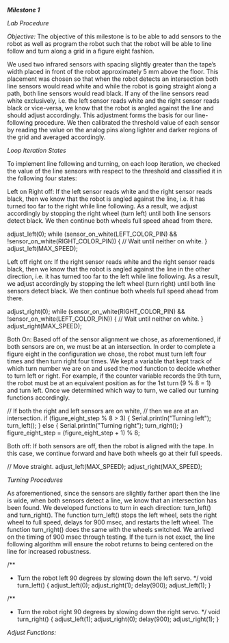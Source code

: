 ***Milestone 1***

*Lab Procedure*

*Objective:* The objective of this milestone is to be able to add sensors to the robot as well as program the robot such that the robot will be able to line follow and turn along a grid in a figure eight fashion.

We used two infrared sensors with spacing slightly greater than the tape’s width placed in front of the robot approximately 5 mm above the floor. This placement was chosen so that when the robot detects an intersection both line sensors would read white and while the robot is going straight along a path, both line sensors would read black. If any of the line sensors read white exclusively, i.e. the left sensor reads white and the right sensor reads black or vice-versa, we know that the robot is angled against the line and should adjust accordingly. This adjustment forms the basis  for our line-following procedure. We then calibrated the threshold value of each sensor by reading the value on the analog pins along lighter and darker regions of the grid and averaged accordingly. 

*Loop Iteration States*

To implement line following and turning, on each loop iteration, we checked the value of the line sensors with respect to the threshold and classified it in the following four states:
	
Left on Right off: If the left sensor reads white and the right sensor reads black, then we know that the robot is angled against the line, i.e. it has turned too far to the right while line following. As a result, we adjust accordingly by stopping the right wheel (turn left) until both line sensors detect black. We then continue both wheels full speed ahead from there.	

adjust_left(0);
while (sensor_on_white(LEFT_COLOR_PIN) && !sensor_on_white(RIGHT_COLOR_PIN)) {
// Wait until neither on white.
}
adjust_left(MAX_SPEED);
		

Left off right on: If the right sensor reads white and the right sensor reads black, then we know that the robot is angled against the line in the other direction, i.e. it has turned too far to the left while line following. As a result, we adjust accordingly by stopping the left wheel (turn right) until both line sensors detect black. We then continue both wheels full speed ahead from there.

adjust_right(0);
while (sensor_on_white(RIGHT_COLOR_PIN) && !sensor_on_white(LEFT_COLOR_PIN)) {
// Wait until neither on white.
}
adjust_right(MAX_SPEED);


Both On:  Based off of the sensor alignment we chose, as aforementioned, if both sensors are on, we must be at an intersection. In order to complete a figure eight in the configuration we chose, the robot must turn left four times and then turn right four times. We kept a variable that kept track of which turn number we are on and used the mod function to decide whether to turn left or right. For example, if the counter variable records the 9th turn, the robot must be at an equivalent position as for the 1st turn (9 % 8 = 1) and turn left. Once we determined which way to turn, we called our turning functions accordingly.
		


// If both the right and left sensors are on white,
// then we are at an intersection.
if (figure_eight_step % 8 > 3) {
Serial.println("Turning left");
turn_left();
} else {
Serial.println("Turning right");
turn_right();
}
figure_eight_step = (figure_eight_step + 1) % 8;



Both off: If both sensors are off, then the robot is aligned with the tape.  In this case, we continue forward and have both wheels go at their full speeds. 

// Move straight.
adjust_left(MAX_SPEED);
adjust_right(MAX_SPEED);



*Turning Procedures*

As aforementioned, since the sensors are slightly farther apart then the line is wide, when both sensors detect a line, we know that an intersection has been found. We developed functions to turn in each direction: turn_left() and turn_right(). The function turn_left() stops the left wheel, sets the right wheel to full speed, delays for 900 msec, and restarts the left wheel. The function turn_right() does the same with the wheels switched. We arrived on the timing of 900 msec through testing. If the turn is not exact, the line following algorithm will ensure the robot returns to being centered on the line for increased robustness.

/**
 * Turn the robot left 90 degrees by slowing down the left servo.
 */
void turn_left() {
  adjust_left(0);
  adjust_right(1);
  delay(900);
  adjust_left(1);
}

/**
 * Turn the robot right 90 degrees by slowing down the right servo.
 */
void turn_right() {
  adjust_left(1);
  adjust_right(0);
  delay(900);
  adjust_right(1);
}

*Adjust Functions:*
